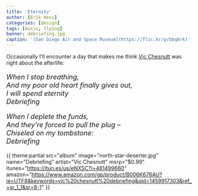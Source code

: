 ```yaml
---
title: 'Eternity'
author: [Erik Hess]
categories: [design]
tags: [music, flying]
banner: debriefing.jpg
caption: '[San Diego Air and Space Museum](https://flic.kr/p/bbq6rk)'
---
```


Occasionally I'll encounter a day that makes me think [Vic Chesnutt](https://en.wikipedia.org/wiki/Vic_Chesnutt) was right about the afterlife:

<p style="font-style:italic;font-size:1.3em">
When I stop breathing,<br/>
And my poor old heart finally gives out,<br/>
I will spend eternity<br/>
Debriefing
</p>

<p style="font-style:italic;font-size:1.3em">
When I deplete the funds,<br/>
And they're forced to pull the plug &ndash;<br/>
Chiseled on my tombstone:<br/>
Debriefing
</p>

{{ theme:partial src="album" image="north-star-deserter.jpg" name="Debriefing" artist="Vic Chesnutt" msrp="$0.99" itunes="https://itun.es/us/eNXSC?i=481499660" amazon="https://www.amazon.com/gp/product/B006K676AU?ie=UTF8&keywords=vic%20chesnutt%20debriefing&qid=1459917303&ref_=sr_1_1&sr=8-1" }}
